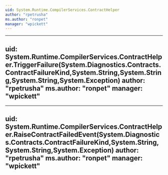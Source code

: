 ```yaml
---
uid: System.Runtime.CompilerServices.ContractHelper
author: "rpetrusha"
ms.author: "ronpet"
manager: "wpickett"
---
```


---
uid: System.Runtime.CompilerServices.ContractHelper.TriggerFailure(System.Diagnostics.Contracts.ContractFailureKind,System.String,System.String,System.String,System.Exception)
author: "rpetrusha"
ms.author: "ronpet"
manager: "wpickett"
---

---
uid: System.Runtime.CompilerServices.ContractHelper.RaiseContractFailedEvent(System.Diagnostics.Contracts.ContractFailureKind,System.String,System.String,System.Exception)
author: "rpetrusha"
ms.author: "ronpet"
manager: "wpickett"
---

